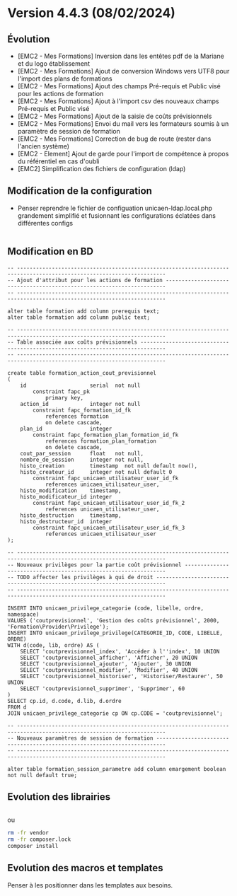 Version 4.4.3 (08/02/2024)
====

Évolution
---
- [EMC2 - Mes Formations] Inversion dans les entêtes pdf de la Mariane et du logo établissement
- [EMC2 - Mes Formations] Ajout de conversion Windows vers UTF8 pour l'import des plans de formations
- [EMC2 - Mes Formations] Ajout des champs Pré-requis et Public visé pour les actions de formation
- [EMC2 - Mes Formations] Ajout à l'import csv des nouveaux champs Pré-requis et Public visé
- [EMC2 - Mes Formations] Ajout de la saisie de coûts prévisionnels
- [EMC2 - Mes Formations] Envoi du mail vers les formateurs soumis à un paramètre de session de formation
- [EMC2 - Mes Formations] Correction de bug de route (rester dans l'ancien système)
- [EMC2 - Element] Ajout de garde pour l'import de compétence à propos du référentiel en cas d'oubli
- [EMC2] Simplification des fichiers de configuration (ldap)

Modification de la configuration
---

- Penser reprendre le fichier de configuation unicaen-ldap.local.php grandement simplifié et fusionnant les configurations éclatées dans différentes configs 
```bash
```

Modification en BD
---

```postgresql
-- ---------------------------------------------------------------------------------------------------------------------
-- Ajout d'attribut pour les actions de formation ----------------------------------------------------------------------
-- ---------------------------------------------------------------------------------------------------------------------

alter table formation add column prerequis text;
alter table formation add column public text;

-- ---------------------------------------------------------------------------------------------------------------------
-- Table associée aux coûts prévisionnels ------------------------------------------------------------------------------
-- ---------------------------------------------------------------------------------------------------------------------

create table formation_action_cout_previsionnel
(
    id                    serial  not null
        constraint fapc_pk
            primary key,
    action_id             integer not null
        constraint fapc_formation_id_fk
            references formation
            on delete cascade,
    plan_id               integer
        constraint fapc_formation_plan_formation_id_fk
            references formation_plan_formation
            on delete cascade,
    cout_par_session      float   not null,
    nombre_de_session     integer not null,
    histo_creation        timestamp  not null default now(),
    histo_createur_id     integer not null default 0
        constraint fapc_unicaen_utilisateur_user_id_fk
            references unicaen_utilisateur_user,
    histo_modification    timestamp,
    histo_modificateur_id integer
        constraint fapc_unicaen_utilisateur_user_id_fk_2
            references unicaen_utilisateur_user,
    histo_destruction     timestamp,
    histo_destructeur_id  integer
        constraint fapc_unicaen_utilisateur_user_id_fk_3
            references unicaen_utilisateur_user
);    

-- ---------------------------------------------------------------------------------------------------------------------
-- Nouveaux privilèges pour la partie coût prévisionnel ----------------------------------------------------------------
-- TODO affecter les privilèges à qui de droit -------------------------------------------------------------------------    
-- ---------------------------------------------------------------------------------------------------------------------

INSERT INTO unicaen_privilege_categorie (code, libelle, ordre, namespace)
VALUES ('coutprevisionnel', 'Gestion des coûts prévisionnel', 2000, 'Formation\Provider\Privilege');
INSERT INTO unicaen_privilege_privilege(CATEGORIE_ID, CODE, LIBELLE, ORDRE)
WITH d(code, lib, ordre) AS (
    SELECT 'coutprevisionnel_index', 'Accéder à l''index', 10 UNION
    SELECT 'coutprevisionnel_afficher', 'Afficher', 20 UNION
    SELECT 'coutprevisionnel_ajouter', 'Ajouter', 30 UNION
    SELECT 'coutprevisionnel_modifier', 'Modifier', 40 UNION
    SELECT 'coutprevisionnel_historiser', 'Historiser/Restaurer', 50 UNION
    SELECT 'coutprevisionnel_supprimer', 'Supprimer', 60
)
SELECT cp.id, d.code, d.lib, d.ordre
FROM d
JOIN unicaen_privilege_categorie cp ON cp.CODE = 'coutprevisionnel';

-- ---------------------------------------------------------------------------------------------------------------------
-- Nouveaux paramètres de session de formation -------------------------------------------------------------------------
-- ---------------------------------------------------------------------------------------------------------------------

alter table formation_session_parametre add column emargement boolean not null default true;

```

Evolution des librairies
---

```bash
```

ou

```bash
rm -fr vendor
rm -fr composer.lock
composer install
```

Evolution des macros et templates
---

Penser à les positionner dans les templates aux besoins. 